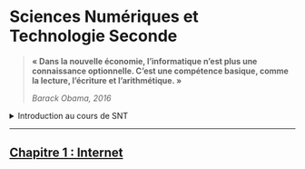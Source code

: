 # Sciences Numériques et Technologie Seconde

>__« Dans la nouvelle économie, l’informatique n’est plus une connaissance optionnelle. C’est une compétence basique, comme la lecture, l’écriture et l’arithmétique. »__
>
>_Barack Obama, 2016_
<details>
  <summary>Introduction au cours de SNT</summary> 

  ## Sciences Numériques et Technologie  ?
  En classe de seconde :
  -	Internet (réseaux, protocoles, adressage, P2P)
  -	Le Web (requêtes, URL, client/serveur, sécurité, HTML)
  -	Les réseaux sociaux (identité numérique, les réseaux, cyberviolence)
  -	Les données structurées (données, traitement, cloud)
  -	Localisation, cartographie et mobilité (GPS, cartes, itinéraires)
  -	Informatique embarquée et objects connectés (IHM, systèmes embarqués)
  -	La photographie numérique (métadonnées, traitement d’images)

  ## 1 heure 30 par semaine :
  -	__1 heure__ en demi-groupe toutes les semaines
  -	__1 heure__ en classe entière une semaine sur deux
  
  ## Comment on travaille ?
  - Des cours (magistraux, vidéos, textes à trous, exercices...)
  - Des TP sur machine (seul ou en binôme, sur une ou plusieurs séances)
  - Des évaluations (QCM, TP noté, activités notées)

</details>

---  

## [Chapitre 1 : Internet](./_ressources/1.INTERNET/README.md)
<!-- ## [Chapitre 2 : Le Web](./_ressources/2.WEB/README.md) -->
<!-- ## [Chapitre 3 : Les réseaux sociaux](./_ressources/3.RESEAUX_SOCIAUX/README.md) -->
<!-- ## [Chapitre 4 : Les données structurées]() -->
<!-- ## [Chapitre 5 : Localisation, cartographie et mobilité]() -->
<!-- ## [Chapitre 6 : La photographie numérique]() -->
<!-- ## [Chapitre 7 : Informatique embarquée et objets connectés]() -->

